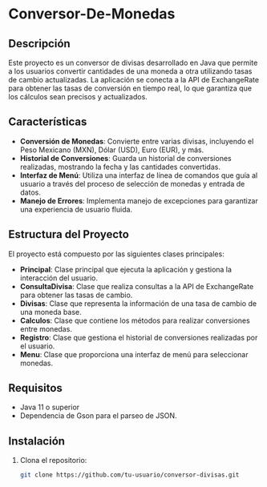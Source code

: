 # Conversor-De-Monedas

## Descripción
Este proyecto es un conversor de divisas desarrollado en Java que permite a los usuarios convertir cantidades de una moneda a otra utilizando tasas de cambio actualizadas. La aplicación se conecta a la API de ExchangeRate para obtener las tasas de conversión en tiempo real, lo que garantiza que los cálculos sean precisos y actualizados.

## Características
- **Conversión de Monedas**: Convierte entre varias divisas, incluyendo el Peso Mexicano (MXN), Dólar (USD), Euro (EUR), y más.
- **Historial de Conversiones**: Guarda un historial de conversiones realizadas, mostrando la fecha y las cantidades convertidas.
- **Interfaz de Menú**: Utiliza una interfaz de línea de comandos que guía al usuario a través del proceso de selección de monedas y entrada de datos.
- **Manejo de Errores**: Implementa manejo de excepciones para garantizar una experiencia de usuario fluida.

## Estructura del Proyecto
El proyecto está compuesto por las siguientes clases principales:

- **Principal**: Clase principal que ejecuta la aplicación y gestiona la interacción del usuario.
- **ConsultaDivisa**: Clase que realiza consultas a la API de ExchangeRate para obtener las tasas de cambio.
- **Divisas**: Clase que representa la información de una tasa de cambio de una moneda base.
- **Calculos**: Clase que contiene los métodos para realizar conversiones entre monedas.
- **Registro**: Clase que gestiona el historial de conversiones realizadas por el usuario.
- **Menu**: Clase que proporciona una interfaz de menú para seleccionar monedas.

## Requisitos
- Java 11 o superior
- Dependencia de Gson para el parseo de JSON.

## Instalación
1. Clona el repositorio:
   ```bash
   git clone https://github.com/tu-usuario/conversor-divisas.git

